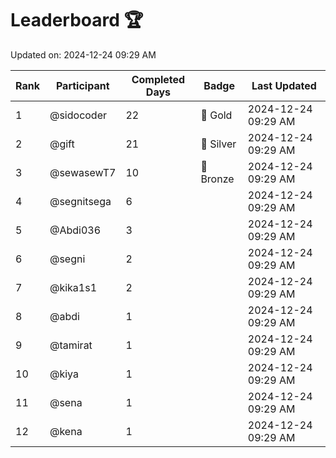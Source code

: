 # Leaderboard 🏆

Updated on: 2024-12-24 09:29 AM

| Rank | Participant       | Completed Days | Badge      | Last Updated         |
|------|-------------------|----------------|------------|----------------------|
| 1    | @sidocoder        | 22             | 🏅 Gold     | 2024-12-24 09:29 AM |
| 2    | @gift             | 21             | 🥈 Silver   | 2024-12-24 09:29 AM |
| 3    | @sewasewT7        | 10             | 🥉 Bronze   | 2024-12-24 09:29 AM |
| 4    | @segnitsega       | 6              |            | 2024-12-24 09:29 AM |
| 5    | @Abdi036          | 3              |            | 2024-12-24 09:29 AM |
| 6    | @segni            | 2              |            | 2024-12-24 09:29 AM |
| 7    | @kika1s1          | 2              |            | 2024-12-24 09:29 AM |
| 8    | @abdi             | 1              |            | 2024-12-24 09:29 AM |
| 9    | @tamirat          | 1              |            | 2024-12-24 09:29 AM |
| 10   | @kiya             | 1              |            | 2024-12-24 09:29 AM |
| 11   | @sena             | 1              |            | 2024-12-24 09:29 AM |
| 12   | @kena             | 1              |            | 2024-12-24 09:29 AM |
